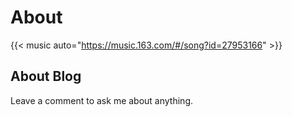 # About


{{< music auto="https://music.163.com/#/song?id=27953166" >}}





## About Blog
Leave a comment to ask me about anything.
